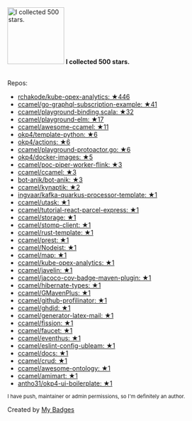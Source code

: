 <img src="https://my-badges.github.io/my-badges/stars-500.png" alt="I collected 500 stars." title="I collected 500 stars." width="128">
<strong>I collected 500 stars.</strong>
<br><br>

Repos:

* <a href="https://github.com/rchakode/kube-opex-analytics">rchakode/kube-opex-analytics: ★446</a>
* <a href="https://github.com/ccamel/go-graphql-subscription-example">ccamel/go-graphql-subscription-example: ★41</a>
* <a href="https://github.com/ccamel/playground-binding.scala">ccamel/playground-binding.scala: ★32</a>
* <a href="https://github.com/ccamel/playground-elm">ccamel/playground-elm: ★17</a>
* <a href="https://github.com/ccamel/awesome-ccamel">ccamel/awesome-ccamel: ★11</a>
* <a href="https://github.com/okp4/template-python">okp4/template-python: ★6</a>
* <a href="https://github.com/okp4/actions">okp4/actions: ★6</a>
* <a href="https://github.com/ccamel/playground-protoactor.go">ccamel/playground-protoactor.go: ★6</a>
* <a href="https://github.com/okp4/docker-images">okp4/docker-images: ★5</a>
* <a href="https://github.com/ccamel/poc-piper-worker-flink">ccamel/poc-piper-worker-flink: ★3</a>
* <a href="https://github.com/ccamel/ccamel">ccamel/ccamel: ★3</a>
* <a href="https://github.com/bot-anik/bot-anik">bot-anik/bot-anik: ★3</a>
* <a href="https://github.com/ccamel/kynaptik">ccamel/kynaptik: ★2</a>
* <a href="https://github.com/ingvaar/kafka-quarkus-processor-template">ingvaar/kafka-quarkus-processor-template: ★1</a>
* <a href="https://github.com/ccamel/utask">ccamel/utask: ★1</a>
* <a href="https://github.com/ccamel/tutorial-react-parcel-express">ccamel/tutorial-react-parcel-express: ★1</a>
* <a href="https://github.com/ccamel/storage">ccamel/storage: ★1</a>
* <a href="https://github.com/ccamel/stomp-client">ccamel/stomp-client: ★1</a>
* <a href="https://github.com/ccamel/rust-template">ccamel/rust-template: ★1</a>
* <a href="https://github.com/ccamel/prest">ccamel/prest: ★1</a>
* <a href="https://github.com/ccamel/Nodeist">ccamel/Nodeist: ★1</a>
* <a href="https://github.com/ccamel/map">ccamel/map: ★1</a>
* <a href="https://github.com/ccamel/kube-opex-analytics">ccamel/kube-opex-analytics: ★1</a>
* <a href="https://github.com/ccamel/javelin">ccamel/javelin: ★1</a>
* <a href="https://github.com/ccamel/jacoco-cov-badge-maven-plugin">ccamel/jacoco-cov-badge-maven-plugin: ★1</a>
* <a href="https://github.com/ccamel/hibernate-types">ccamel/hibernate-types: ★1</a>
* <a href="https://github.com/ccamel/GMavenPlus">ccamel/GMavenPlus: ★1</a>
* <a href="https://github.com/ccamel/github-profilinator">ccamel/github-profilinator: ★1</a>
* <a href="https://github.com/ccamel/ghdid">ccamel/ghdid: ★1</a>
* <a href="https://github.com/ccamel/generator-latex-mail">ccamel/generator-latex-mail: ★1</a>
* <a href="https://github.com/ccamel/fission">ccamel/fission: ★1</a>
* <a href="https://github.com/ccamel/faucet">ccamel/faucet: ★1</a>
* <a href="https://github.com/ccamel/eventhus">ccamel/eventhus: ★1</a>
* <a href="https://github.com/ccamel/eslint-config-ubleam">ccamel/eslint-config-ubleam: ★1</a>
* <a href="https://github.com/ccamel/docs">ccamel/docs: ★1</a>
* <a href="https://github.com/ccamel/crud">ccamel/crud: ★1</a>
* <a href="https://github.com/ccamel/awesome-ontology">ccamel/awesome-ontology: ★1</a>
* <a href="https://github.com/ccamel/amimart">ccamel/amimart: ★1</a>
* <a href="https://github.com/antho31/okp4-ui-boilerplate">antho31/okp4-ui-boilerplate: ★1</a>

<sup>I have push, maintainer or admin permissions, so I'm definitely an author.<sup>



Created by <a href="https://github.com/my-badges/my-badges">My Badges</a>